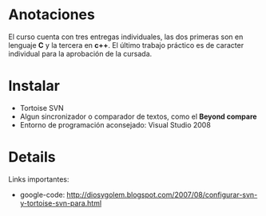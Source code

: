 # Anotaciones #

El curso cuenta con tres entregas individuales, las dos primeras son en lenguaje **C** y la tercera en **c++**. El último trabajo práctico es de caracter individual para la aprobación de la cursada.

# Instalar #
  * Tortoise SVN
  * Algun sincronizador o comparador de textos, como el **Beyond compare**
  * Entorno de programación aconsejado: Visual Studio 2008

# Details #
Links importantes:
  * google-code: http://diosygolem.blogspot.com/2007/08/configurar-svn-y-tortoise-svn-para.html